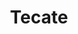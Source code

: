 ---
image:
title: Tecate
description:
price: '3.50'
available: true
menu_name: _our_menus/beers.md
---